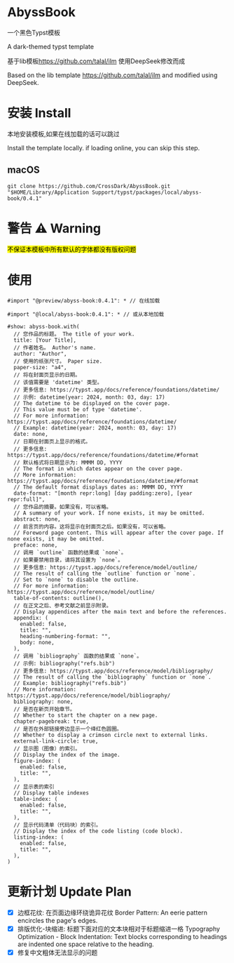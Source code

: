 # AbyssBook

一个黑色Typst模板

A dark-themed typst template

基于lib模板<https://github.com/talal/ilm> 使用DeepSeek修改而成

Based on the lib template <https://github.com/talal/ilm> and modified using DeepSeek.

# 安装 Install

本地安装模板,如果在线加载的话可以跳过

Install the template locally. if loading online, you can skip this step.

## macOS

`git clone https://github.com/CrossDark/AbyssBook.git "$HOME/Library/Application Support/typst/packages/local/abyss-book/0.4.1"`

# 警告 ⚠️ Warning

<mark>不保证本模板中所有默认的字体都没有版权问题</mark>

# 使用

```typst
#import "@preview/abyss-book:0.4.1": * // 在线加载 

#import "@local/abyss-book:0.4.1": * // 或从本地加载

#show: abyss-book.with(
  // 您作品的标题。 The title of your work.
  title: [Your Title],
  // 作者姓名。 Author's name.
  author: "Author",
  // 使用的纸张尺寸。 Paper size.
  paper-size: "a4",
  // 将在封面页显示的日期。
  // 该值需要是 'datetime' 类型。
  // 更多信息: https://typst.app/docs/reference/foundations/datetime/
  // 示例: datetime(year: 2024, month: 03, day: 17)
  // The datetime to be displayed on the cover page.
  // This value must be of type 'datetime'.
  // For more information: https://typst.app/docs/reference/foundations/datetime/
  // Example: datetime(year: 2024, month: 03, day: 17)
  date: none,
  // 日期在封面页上显示的格式。
  // 更多信息: https://typst.app/docs/reference/foundations/datetime/#format
  // 默认格式将日期显示为: MMMM DD, YYYY
  // The format in which dates appear on the cover page.
  // More information: https://typst.app/docs/reference/foundations/datetime/#format
  // The default format displays dates as: MMMM DD, YYYY
  date-format: "[month repr:long] [day padding:zero], [year repr:full]",
  // 您作品的摘要。如果没有，可以省略。
  // A summary of your work. If none exists, it may be omitted.
  abstract: none,
  // 前言页的内容。这将显示在封面页之后。如果没有，可以省略。
  // Foreword page content. This will appear after the cover page. If none exists, it may be omitted.
  preface: none,
  // 调用 `outline` 函数的结果或 `none`。
  // 如果要禁用目录，请将其设置为 `none`。
  // 更多信息: https://typst.app/docs/reference/model/outline/
  // The result of calling the `outline` function or `none`.
  // Set to `none` to disable the outline.
  // For more information: https://typst.app/docs/reference/model/outline/
  table-of-contents: outline(),
  // 在正文之后、参考文献之前显示附录。
  // Display appendices after the main text and before the references.
  appendix: (
    enabled: false,
    title: "",
    heading-numbering-format: "",
    body: none,
  ),
  // 调用 `bibliography` 函数的结果或 `none`。
  // 示例: bibliography("refs.bib")
  // 更多信息: https://typst.app/docs/reference/model/bibliography/
  // The result of calling the `bibliography` function or `none`.
  // Example: bibliography("refs.bib")
  // More information: https://typst.app/docs/reference/model/bibliography/
  bibliography: none,
  // 是否在新页开始章节。
  // Whether to start the chapter on a new page.
  chapter-pagebreak: true,
  // 是否在外部链接旁边显示一个绛红色圆圈。
  // Whether to display a crimson circle next to external links.
  external-link-circle: true,
  // 显示图（图像）的索引。
  // Display the index of the image.
  figure-index: (
    enabled: false,
    title: "",
  ),
  // 显示表的索引
  // Display table indexes
  table-index: (
    enabled: false,
    title: "",
  ),
  // 显示代码清单（代码块）的索引。
  // Display the index of the code listing (code block).
  listing-index: (
    enabled: false,
    title: "",
  ),
)
```

# 更新计划 Update Plan

- [x] 边框花纹: 在页面边缘环绕诡异花纹 Border Pattern: An eerie pattern encircles the page's edges.
- [x] 排版优化-块缩进: 标题下面对应的文本块相对于标题缩进一格 Typography Optimization - Block Indentation: Text blocks corresponding to headings are indented one space relative to the heading.
- [x] 修复中文粗体无法显示的问题
